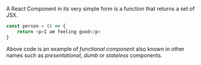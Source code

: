 A React Component in its very simple form is a function that returns a set of JSX.
```javascript
const person = () => {
    return <p>I am feeling good</p>
}
```
Above code is an example of _functional component_ also known in other names such as _presentational_, _dumb_ or _stateless_ components.